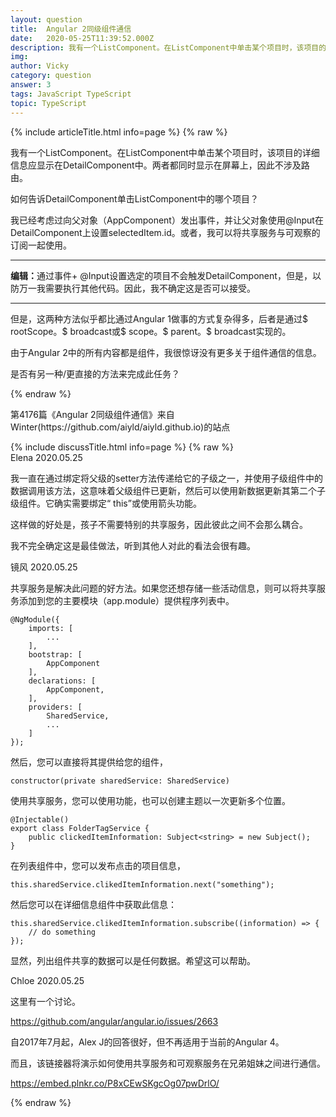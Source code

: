 ```yaml
---
layout: question
title:  Angular 2同级组件通信
date:   2020-05-25T11:39:52.000Z
description: 我有一个ListComponent。在ListComponent中单击某个项目时，该项目的详细信息应显示在DetailComponent中。两者都同时显示...
img: 
author: Vicky
category: question
answer: 3
tags: JavaScript TypeScript
topic: TypeScript
---
```

<div class="article-root">
  <div class="article">
    {% include articleTitle.html info=page %}
    {% raw %}
    <div class="article-content"><p><font style="vertical-align: inherit;"><font style="vertical-align: inherit;">我有一个ListComponent。</font><font style="vertical-align: inherit;">在ListComponent中单击某个项目时，该项目的详细信息应显示在DetailComponent中。</font><font style="vertical-align: inherit;">两者都同时显示在屏幕上，因此不涉及路由。</font></font></p>

<p><font style="vertical-align: inherit;"><font style="vertical-align: inherit;">如何告诉DetailComponent单击ListComponent中的哪个项目？</font></font></p>

<p><font style="vertical-align: inherit;"><font style="vertical-align: inherit;">我已经考虑过向父对象（AppComponent）发出事件，并让父对象使用@Input在DetailComponent上设置selectedItem.id。</font><font style="vertical-align: inherit;">或者，我可以将共享服务与可观察的订阅一起使用。</font></font></p>

<hr>

<p><strong><font style="vertical-align: inherit;"><font style="vertical-align: inherit;">编辑：</font></font></strong><font style="vertical-align: inherit;"><font style="vertical-align: inherit;">通过事件+ @Input设置选定的项目不会触发DetailComponent，但是，以防万一我需要执行其他代码。</font><font style="vertical-align: inherit;">因此，我不确定这是否可以接受。</font></font></p>

<hr>

<p><font style="vertical-align: inherit;"><font style="vertical-align: inherit;">但是，这两种方法似乎都比通过Angular 1做事的方式复杂得多，后者是通过$ rootScope。$ broadcast或$ scope。$ parent。$ broadcast实现的。</font></font></p>

<p><font style="vertical-align: inherit;"><font style="vertical-align: inherit;">由于Angular 2中的所有内容都是组件，我很惊讶没有更多关于组件通信的信息。</font></font></p>

<p><font style="vertical-align: inherit;"><font style="vertical-align: inherit;">是否有另一种/更直接的方法来完成此任务？  </font></font></p></div>
    {% endraw %}
  </div>
  <p class="winter_mark">第4176篇《Angular 2同级组件通信》来自Winter(https://github.com/aiyld/aiyld.github.io)的站点</p>
  <div class="discuss-wrapper">
    {% include discussTitle.html info=page %}
    {% raw %}
    <div class="discuss-item">
        <div class="discuss-parent">
          <div class="discuss-meta">
            <span class="discuss-user">Elena</span>
            <span class="discuss-time">2020.05.25</span>
          </div>
          <div class="discuss-comment"><p><font style="vertical-align: inherit;"><font style="vertical-align: inherit;">我一直在通过绑定将父级的setter方法传递给它的子级之一，并使用子级组件中的数据调用该方法，这意味着父级组件已更新，然后可以使用新数据更新其第二个子级组件。</font><font style="vertical-align: inherit;">它确实需要绑定“ this”或使用箭头功能。</font></font></p>

<p><font style="vertical-align: inherit;"><font style="vertical-align: inherit;">这样做的好处是，孩子不需要特别的共享服务，因此彼此之间不会那么耦合。</font></font></p>

<p><font style="vertical-align: inherit;"><font style="vertical-align: inherit;">我不完全确定这是最佳做法，听到其他人对此的看法会很有趣。 </font></font></p></div>
        </div></div><div class="discuss-item">
        <div class="discuss-parent">
          <div class="discuss-meta">
            <span class="discuss-user">镜风</span>
            <span class="discuss-time">2020.05.25</span>
          </div>
          <div class="discuss-comment"><p><font style="vertical-align: inherit;"><font style="vertical-align: inherit;">共享服务是解决此问题的好方法。</font><font style="vertical-align: inherit;">如果您还想存储一些活动信息，则可以将共享服务添加到您的主要模块（app.module）提供程序列表中。</font></font></p>

<pre class="lang-js prettyprint prettyprinted" style=""><code><span class="lit">@NgModule</span><span class="pun">({</span><span class="pln">
    imports</span><span class="pun">:</span><span class="pln"> </span><span class="pun">[</span><span class="pln">
        </span><span class="pun">...</span><span class="pln">
    </span><span class="pun">],</span><span class="pln">
    bootstrap</span><span class="pun">:</span><span class="pln"> </span><span class="pun">[</span><span class="pln">
        </span><span class="typ">AppComponent</span><span class="pln">
    </span><span class="pun">],</span><span class="pln">
    declarations</span><span class="pun">:</span><span class="pln"> </span><span class="pun">[</span><span class="pln">
        </span><span class="typ">AppComponent</span><span class="pun">,</span><span class="pln">
    </span><span class="pun">],</span><span class="pln">
    providers</span><span class="pun">:</span><span class="pln"> </span><span class="pun">[</span><span class="pln">
        </span><span class="typ">SharedService</span><span class="pun">,</span><span class="pln">
        </span><span class="pun">...</span><span class="pln">
    </span><span class="pun">]</span><span class="pln">
</span><span class="pun">});</span></code></pre>

<p><font style="vertical-align: inherit;"><font style="vertical-align: inherit;">然后，您可以直接将其提供给您的组件，</font></font></p>

<pre class="lang-js prettyprint prettyprinted" style=""><code><span class="kwd">constructor</span><span class="pun">(</span><span class="kwd">private</span><span class="pln"> sharedService</span><span class="pun">:</span><span class="pln"> </span><span class="typ">SharedService</span><span class="pun">)</span></code></pre>

<p><font style="vertical-align: inherit;"><font style="vertical-align: inherit;">使用共享服务，您可以使用功能，也可以创建主题以一次更新多个位置。</font></font></p>

<pre class="lang-js prettyprint prettyprinted" style=""><code><span class="lit">@Injectable</span><span class="pun">()</span><span class="pln">
</span><span class="kwd">export</span><span class="pln"> </span><span class="kwd">class</span><span class="pln"> </span><span class="typ">FolderTagService</span><span class="pln"> </span><span class="pun">{</span><span class="pln">
    </span><span class="kwd">public</span><span class="pln"> clickedItemInformation</span><span class="pun">:</span><span class="pln"> </span><span class="typ">Subject</span><span class="pun">&lt;</span><span class="pln">string</span><span class="pun">&gt;</span><span class="pln"> </span><span class="pun">=</span><span class="pln"> </span><span class="kwd">new</span><span class="pln"> </span><span class="typ">Subject</span><span class="pun">();</span><span class="pln"> 
</span><span class="pun">}</span></code></pre>

<p><font style="vertical-align: inherit;"><font style="vertical-align: inherit;">在列表组件中，您可以发布点击的项目信息，</font></font></p>

<pre class="lang-js prettyprint prettyprinted" style=""><code><span class="kwd">this</span><span class="pun">.</span><span class="pln">sharedService</span><span class="pun">.</span><span class="pln">clikedItemInformation</span><span class="pun">.</span><span class="pln">next</span><span class="pun">(</span><span class="str">"something"</span><span class="pun">);</span></code></pre>

<p><font style="vertical-align: inherit;"><font style="vertical-align: inherit;">然后您可以在详细信息组件中获取此信息：</font></font></p>

<pre class="lang-js prettyprint prettyprinted" style=""><code><span class="kwd">this</span><span class="pun">.</span><span class="pln">sharedService</span><span class="pun">.</span><span class="pln">clikedItemInformation</span><span class="pun">.</span><span class="pln">subscribe</span><span class="pun">((</span><span class="pln">information</span><span class="pun">)</span><span class="pln"> </span><span class="pun">=&gt;</span><span class="pln"> </span><span class="pun">{</span><span class="pln">
    </span><span class="com">// do something</span><span class="pln">
</span><span class="pun">});</span></code></pre>

<p><font style="vertical-align: inherit;"><font style="vertical-align: inherit;">显然，列出组件共享的数据可以是任何数据。</font><font style="vertical-align: inherit;">希望这可以帮助。</font></font></p></div>
        </div></div><div class="discuss-item">
        <div class="discuss-parent">
          <div class="discuss-meta">
            <span class="discuss-user">Chloe</span>
            <span class="discuss-time">2020.05.25</span>
          </div>
          <div class="discuss-comment"><p><font style="vertical-align: inherit;"><font style="vertical-align: inherit;">这里有一个讨论。</font></font></p>

<p><a href="https://github.com/angular/angular.io/issues/2663" rel="noreferrer"><font style="vertical-align: inherit;"><font style="vertical-align: inherit;">https://github.com/angular/angular.io/issues/2663</font></font></a></p>

<p><font style="vertical-align: inherit;"><font style="vertical-align: inherit;">自2017年7月起，Alex J的回答很好，但不再适用于当前的Angular 4。</font></font></p>

<p><font style="vertical-align: inherit;"><font style="vertical-align: inherit;">而且，该链接器将演示如何使用共享服务和可观察服务在兄弟姐妹之间进行通信。</font></font></p>

<p><a href="https://embed.plnkr.co/P8xCEwSKgcOg07pwDrlO/" rel="noreferrer"><font style="vertical-align: inherit;"><font style="vertical-align: inherit;">https://embed.plnkr.co/P8xCEwSKgcOg07pwDrlO/</font></font></a></p></div>
        </div></div>
    {% endraw %}
  </div>
<div>
